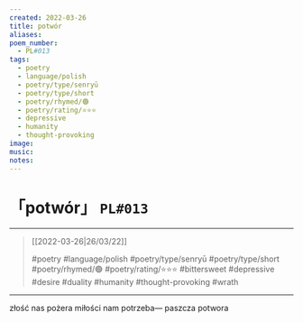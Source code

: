 ```yaml
---
created: 2022-03-26
title: potwór
aliases:
poem_number:
  - PL#013
tags:
  - poetry
  - language/polish
  - poetry/type/senryū
  - poetry/type/short
  - poetry/rhymed/🟢
  - poetry/rating/⭐⭐⭐
  - depressive
  - humanity
  - thought-provoking
image:
music:
notes:
---
```

# 「potwór」 `PL#013`

---

> [[2022-03-26|26/03/22]]
> 
> #poetry 
> #language/polish 
> #poetry/type/senryū #poetry/type/short 
> #poetry/rhymed/🟢 
> #poetry/rating/⭐⭐⭐ 
> #bittersweet #depressive #desire #duality #humanity #thought-provoking #wrath 

---

złość nas pożera
miłości nam potrzeba—
paszcza potwora